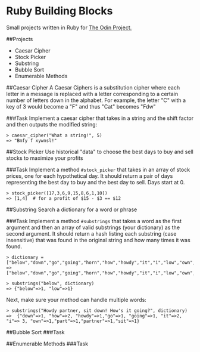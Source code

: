 # Ruby Building Blocks
Small projects written in Ruby for [The Odin Project.](http://www.theodinproject.com) 

##Projects
* Caesar Cipher
* Stock Picker
* Substring
* Bubble Sort
* Enumerable Methods

##Caesar Cipher
A Caesar Ciphers is a substitution cipher where each letter in a message is replaced with a letter corresponding to a certain number of letters down in the alphabet.  For example, the letter "C" with a key of 3 would become a "F" and thus "Cat" becomes "Fdw"

###Task
Implement a caesar cipher that takes in a string and the shift factor and then outputs the modified string:
```
> caesar_cipher("What a string!", 5)
=> "Bmfy f xywnsl!"
```

##Stock Picker
Use historical "data" to choose the best days to buy and sell stocks to maximize your profits

###Task
Implement a method `#stock_picker` that takes in an array of stock prices, one for each hypothetical day. It should return a pair of days representing the best day to buy and the best day to sell. Days start at 0.
```
> stock_picker([17,3,6,9,15,8,6,1,10])
=> [1,4]  # for a profit of $15 - $3 == $12
```

##Substring
Search a dictionary for a word or phrase

###Task
Implement a method `#substrings` that takes a word as the first argument and then 
an array of valid substrings (your dictionary) as the second argument. It 
should return a hash listing each substring (case insensitive) that was found 
in the original string and how many times it was found.

```
> dictionary = ["below","down","go","going","horn","how","howdy","it","i","low","own","part","partner","sit"]
=> ["below","down","go","going","horn","how","howdy","it","i","low","own","part","partner","sit"]

> substrings("below", dictionary)
=> {"below"=>1, "low"=>1}
```
Next, make sure your method can handle multiple words:
```
> substrings("Howdy partner, sit down! How's it going?", dictionary)
=>  {"down"=>1, "how"=>2, "howdy"=>1,"go"=>1, "going"=>1, "it"=>2, "i"=> 3, "own"=>1,"part"=>1,"partner"=>1,"sit"=>1}
```

##Bubble Sort
###Task

##Enumerable Methods
###Task